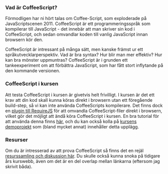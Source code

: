 
### Vad är CoffeeScript?

Förmodligen har ni hört talas om Coffee-Script, som exploderade på JavaScriptscenen 2011. CoffeeScript är ett programmeringsspråk som kompilerar till JavaScript - det innebär att man skriver sin kod i CoffeeScript, och sedan omvandlar koden till vanlig JavaScript innan browsern kör den.

CoffeeScript är intressant på många sätt, men kanske främst ur ett språkutvecklarperspektiv. Vad är bra syntax? Hur blir man mer effektiv? Hur kan bra mönster uppmuntras? CoffeeScript är i grunden ett tankeexperiment om att förbättra JavaScript, som har fått stort inflytande på den kommande versionen.

### CoffeeScript i kursen

Att testa CoffeeScript i kursen är givetvis helt frivilligt. I kursen är det ett krav att din kod skall kunna köras direkt i browsern utan ett föregående build-step, så vi kan inte använda CoffeeScripts kompilerare. Det finns dock en [plugin till RequireJS][2] för att omvandla CoffeeScript-filer direkt i browsern, vilket gör det möjligt att ändå köra CoffeeScript i kursen. En bra tutorial för att använda denna finns [här][3], och du kan också kolla på [kursens demoprojekt][4] som (bland mycket annat) innehåller detta upplägg.

### Resurser

Om du är intresserad av att prova CoffeeScript så finns det en rejäl [resurssamling och diskussion här][1]. Du skulle också kunna snoka på tidigare års kurswebb, även om det är en del overlap mellan länkarna (eftersom jag skrivit båda).

 [1]: http://javascriptmusings.posterous.com/step-6-deepdive
 [2]: https://github.com/jrburke/require-cs "RequireCS"
 [3]: http://blog.toastymofo.net/2012/04/coffeescript-requirejs-and-you-part-one.html 
 [4]: http://krawaller.github.com/riademo/
